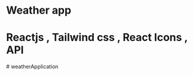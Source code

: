 #  Weather app 
# Reactjs , Tailwind css , React Icons , API 

#   w e a t h e r A p p l i c a t i o n  
 